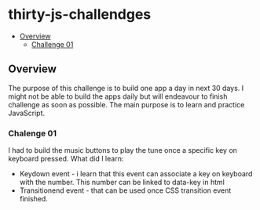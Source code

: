# thirty-js-challendges

- [Overview](#overview)
  - [Challenge 01](#challenge-01)
 

## Overview
The purpose of this challenge is to build one app a day in next 30 days. I might not be able to build the apps daily but will endeavour to finish challenge as soon as possible. The main purpose is to learn and practice JavaScript.

### Chalenge 01
I had to build the music buttons to play the tune once a specific key on keyboard pressed.
What did I learn:
- Keydown event - i learn that this event can associate a key on keyboard with the number. This number can be linked to data-key in html
- Transitionend event - that can be used once CSS transition event finished.
